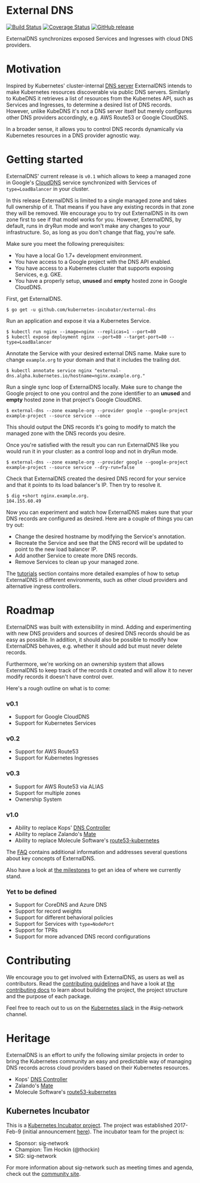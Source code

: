 # External DNS
[![Build Status](https://travis-ci.org/kubernetes-incubator/external-dns.svg?branch=master)](https://travis-ci.org/kubernetes-incubator/external-dns)
[![Coverage Status](https://coveralls.io/repos/github/kubernetes-incubator/external-dns/badge.svg?branch=master)](https://coveralls.io/github/kubernetes-incubator/external-dns?branch=master)
[![GitHub release](https://img.shields.io/github/release/kubernetes-incubator/external-dns.svg)](https://github.com/kubernetes-incubator/external-dns/releases)

ExternalDNS synchronizes exposed Services and Ingresses with cloud DNS providers.

# Motivation

Inspired by Kubernetes' cluster-internal [DNS server](https://github.com/kubernetes/dns) ExternalDNS intends to make Kubernetes resources discoverable via public DNS servers. Similarly to KubeDNS it retrieves a list of resources from the Kubernetes API, such as Services and Ingresses, to determine a desired list of DNS records. However, unlike KubeDNS it's not a DNS server itself but merely configures other DNS providers accordingly, e.g. AWS Route53 or Google CloudDNS.

In a broader sense, it allows you to control DNS records dynamically via Kubernetes resources in a DNS provider agnostic way.

# Getting started

ExternalDNS' current release is `v0.1` which allows to keep a managed zone in Google's [CloudDNS](https://cloud.google.com/dns/docs/) service synchronized with Services of `type=LoadBalancer` in your cluster.

In this release ExternalDNS is limited to a single managed zone and takes full ownership of it. That means if you have any existing records in that zone they will be removed. We encourage you to try out ExternalDNS in its own zone first to see if that model works for you. However, ExternalDNS, by default, runs in dryRun mode and won't make any changes to your infrastructure. So, as long as you don't change that flag, you're safe.

Make sure you meet the following prerequisites:
* You have a local Go 1.7+ development environment.
* You have access to a Google project with the DNS API enabled.
* You have access to a Kubernetes cluster that supports exposing Services, e.g. GKE.
* You have a properly setup, **unused** and **empty** hosted zone in Google CloudDNS.

First, get ExternalDNS.

```console
$ go get -u github.com/kubernetes-incubator/external-dns
```

Run an application and expose it via a Kubernetes Service.

```console
$ kubectl run nginx --image=nginx --replicas=1 --port=80
$ kubectl expose deployment nginx --port=80 --target-port=80 --type=LoadBalancer
```

Annotate the Service with your desired external DNS name. Make sure to change `example.org` to your domain and that it includes the trailing dot.

```console
$ kubectl annotate service nginx "external-dns.alpha.kubernetes.io/hostname=nginx.example.org."
```

Run a single sync loop of ExternalDNS locally. Make sure to change the Google project to one you control and the zone identifier to an **unused** and **empty** hosted zone in that project's Google CloudDNS.

```console
$ external-dns --zone example-org --provider google --google-project example-project --source service --once
```

This should output the DNS records it's going to modify to match the managed zone with the DNS records you desire.

Once you're satisfied with the result you can run ExternalDNS like you would run it in your cluster: as a control loop and not in dryRun mode.

```console
$ external-dns --zone example-org --provider google --google-project example-project --source service --dry-run=false
```

Check that ExternalDNS created the desired DNS record for your service and that it points to its load balancer's IP. Then try to resolve it.

```console
$ dig +short nginx.example.org.
104.155.60.49
```

Now you can experiment and watch how ExternalDNS makes sure that your DNS records are configured as desired. Here are a couple of things you can try out:
* Change the desired hostname by modifying the Service's annotation.
* Recreate the Service and see that the DNS record will be updated to point to the new load balancer IP.
* Add another Service to create more DNS records.
* Remove Services to clean up your managed zone.

The [tutorials](docs/tutorials) section contains more detailed examples of how to setup ExternalDNS in different environments, such as other cloud providers and alternative ingress controllers.

# Roadmap

ExternalDNS was built with extensibility in mind. Adding and experimenting with new DNS providers and sources of desired DNS records should be as easy as possible. In addition, it should also be possible to modify how ExternalDNS behaves, e.g. whether it should add but must never delete records.

Furthermore, we're working on an ownership system that allows ExternalDNS to keep track of the records it created and will allow it to never modify records it doesn't have control over.

Here's a rough outline on what is to come:

### v0.1

* Support for Google CloudDNS
* Support for Kubernetes Services

### v0.2

* Support for AWS Route53
* Support for Kubernetes Ingresses

### v0.3

* Support for AWS Route53 via ALIAS
* Support for multiple zones
* Ownership System

### v1.0

* Ability to replace Kops' [DNS Controller](https://github.com/kubernetes/kops/tree/master/dns-controller)
* Ability to replace Zalando's [Mate](https://github.com/zalando-incubator/mate)
* Ability to replace Molecule Software's [route53-kubernetes](https://github.com/wearemolecule/route53-kubernetes)

The [FAQ](docs/faq.md) contains additional information and addresses several questions about key concepts of ExternalDNS.

Also have a look at [the milestones](https://github.com/kubernetes-incubator/external-dns/milestones) to get an idea of where we currently stand.

### Yet to be defined

* Support for CoreDNS and Azure DNS
* Support for record weights
* Support for different behavioral policies
* Support for Services with `type=NodePort`
* Support for TPRs
* Support for more advanced DNS record configurations

# Contributing

We encourage you to get involved with ExternalDNS, as users as well as contributors. Read the [contributing guidelines](CONTRIBUTING.md) and have a look at [the contributing docs](docs/contributing/getting-started.md) to learn about building the project, the project structure and the purpose of each package.

Feel free to reach out to us on the [Kubernetes slack](http://slack.k8s.io) in the #sig-network channel.

# Heritage

ExternalDNS is an effort to unify the following similar projects in order to bring the Kubernetes community an easy and predictable way of managing DNS records across cloud providers based on their Kubernetes resources.

* Kops' [DNS Controller](https://github.com/kubernetes/kops/tree/master/dns-controller)
* Zalando's [Mate](https://github.com/zalando-incubator/mate)
* Molecule Software's [route53-kubernetes](https://github.com/wearemolecule/route53-kubernetes)

## Kubernetes Incubator

This is a [Kubernetes Incubator project](https://github.com/kubernetes/community/blob/master/incubator.md).
The project was established 2017-Feb-9 (initial announcement [here](https://groups.google.com/forum/#!searchin/kubernetes-dev/external$20dns%7Csort:relevance/kubernetes-dev/2wGQUB0fUuE/9OXz01i2BgAJ)).
The incubator team for the project is:

* Sponsor: sig-network
* Champion: Tim Hockin (@thockin)
* SIG: sig-network

For more information about sig-network such as meeting times and agenda, check out the [community site](https://github.com/kubernetes/community/tree/master/sig-network).
